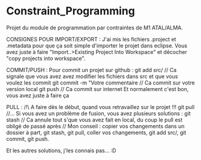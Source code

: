# Constraint_Programming
Projet du module de programmation par contraintes de M1 ATAL/ALMA.

CONSIGNES POUR IMPORT/EXPORT :
J'ai mis les fichiers .project et .metadata pour que ça soit simple d'importer le projet dans eclipse. Vous avez juste à faire "Import..>Existing Project Into Workspace" et décocher "copy projects into workspace".

COMMIT/PUSH :
Pour commit un projet sur github : 
git add src/                              // Ca signale que vous avez avez modifier les fichiers dans src et que vous voulez les commit
git commit -m "Votre commentaire          // Ca commit sur votre version local
git push                                  // Ca commit sur internet
Et normalement c'est bon, vous avez juste à faire ça

PULL :
/!\ A faire dès le début, quand vous retravaillez sur le projet !!!
git pull          //...
Si vous avez un problème de fusion, vous avez plusieurs solutions :
git stash         // Ca annule tout s'que vous avez fait en local, du coup le pull est obligé de passé après
                  // Mon conseil : copier vos changements dans un dossier à part, git stash, git pull, coller vos changements, git add src/, git commit, git push.

Et les autres solutions, j'les connais pas... :D
